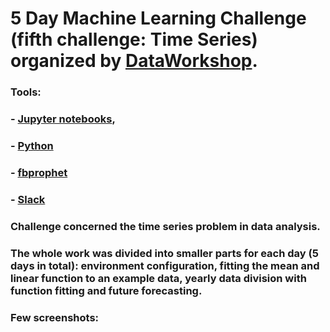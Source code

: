 # 5 Day Machine Learning Challenge (fifth challenge: Time Series) organized by [DataWorkshop](http://www.dataworkshop.eu/challenge).

### Tools:
### - [Jupyter notebooks](https://jupyter.org/),
### - [Python](https://www.python.org)
### - [fbprophet](https://pypi.org/project/fbprophet/)
### - [Slack](slack.com)

### Challenge concerned the time series problem in data analysis. 
### The whole work was divided into smaller parts for each day (5 days in total): environment configuration, fitting the mean and linear function to an example data, yearly data division with function fitting and future forecasting.

### Few screenshots:

